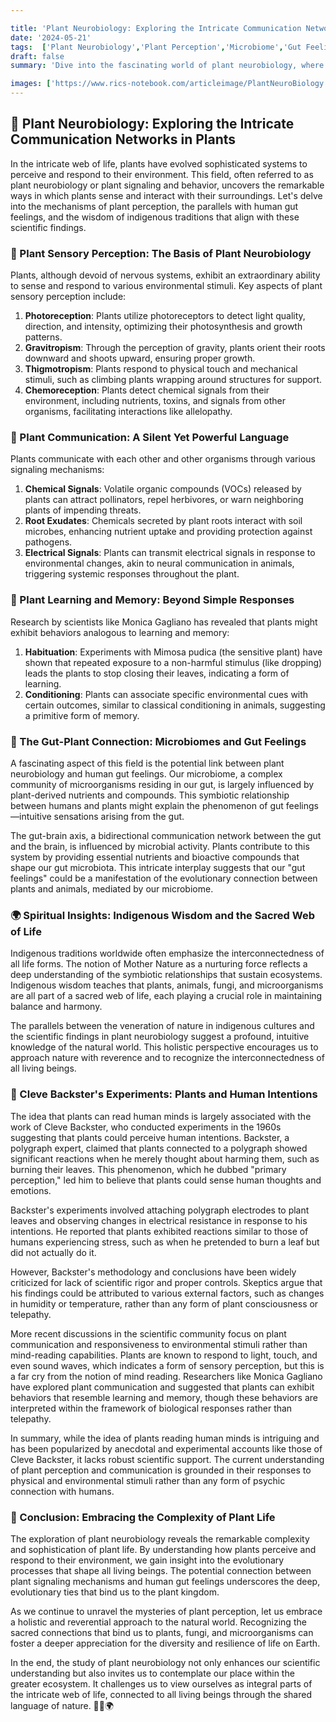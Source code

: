 ```yaml
---

title: 'Plant Neurobiology: Exploring the Intricate Communication Networks in Plants 🌿🧠'
date: '2024-05-21'
tags:  ['Plant Neurobiology','Plant Perception','Microbiome','Gut Feelings','Electrophysiology','Plant Behavior','Symbiosis','Speculative Biology','Indigenous Wisdom',]
draft: false
summary: 'Dive into the fascinating world of plant neurobiology, where the latest research reveals how plants sense and respond to their environment. Explore the parallels between plant signaling mechanisms and human gut feelings, supported by both scientific evidence and spiritual insights from indigenous wisdom. 🌿🧬✨'

images: ['https://www.rics-notebook.com/articleimage/PlantNeuroBiology.webp', 'https://www.rics-notebook.com/articleimage/Bio/PlantNeuroBiology.webp']
---
```


## 🌿 Plant Neurobiology: Exploring the Intricate Communication Networks in Plants

In the intricate web of life, plants have evolved sophisticated systems to perceive and respond to their environment. This field, often referred to as plant neurobiology or plant signaling and behavior, uncovers the remarkable ways in which plants sense and interact with their surroundings. Let's delve into the mechanisms of plant perception, the parallels with human gut feelings, and the wisdom of indigenous traditions that align with these scientific findings.

### 📡 Plant Sensory Perception: The Basis of Plant Neurobiology

Plants, although devoid of nervous systems, exhibit an extraordinary ability to sense and respond to various environmental stimuli. Key aspects of plant sensory perception include:

1. **Photoreception**: Plants utilize photoreceptors to detect light quality, direction, and intensity, optimizing their photosynthesis and growth patterns.
2. **Gravitropism**: Through the perception of gravity, plants orient their roots downward and shoots upward, ensuring proper growth.
3. **Thigmotropism**: Plants respond to physical touch and mechanical stimuli, such as climbing plants wrapping around structures for support.
4. **Chemoreception**: Plants detect chemical signals from their environment, including nutrients, toxins, and signals from other organisms, facilitating interactions like allelopathy.

### 🧬 Plant Communication: A Silent Yet Powerful Language

Plants communicate with each other and other organisms through various signaling mechanisms:

1. **Chemical Signals**: Volatile organic compounds (VOCs) released by plants can attract pollinators, repel herbivores, or warn neighboring plants of impending threats.
2. **Root Exudates**: Chemicals secreted by plant roots interact with soil microbes, enhancing nutrient uptake and providing protection against pathogens.
3. **Electrical Signals**: Plants can transmit electrical signals in response to environmental changes, akin to neural communication in animals, triggering systemic responses throughout the plant.

### 🧠 Plant Learning and Memory: Beyond Simple Responses

Research by scientists like Monica Gagliano has revealed that plants might exhibit behaviors analogous to learning and memory:

1. **Habituation**: Experiments with Mimosa pudica (the sensitive plant) have shown that repeated exposure to a non-harmful stimulus (like dropping) leads the plants to stop closing their leaves, indicating a form of learning.
2. **Conditioning**: Plants can associate specific environmental cues with certain outcomes, similar to classical conditioning in animals, suggesting a primitive form of memory.

### 🌿 The Gut-Plant Connection: Microbiomes and Gut Feelings

A fascinating aspect of this field is the potential link between plant neurobiology and human gut feelings. Our microbiome, a complex community of microorganisms residing in our gut, is largely influenced by plant-derived nutrients and compounds. This symbiotic relationship between humans and plants might explain the phenomenon of gut feelings—intuitive sensations arising from the gut.

The gut-brain axis, a bidirectional communication network between the gut and the brain, is influenced by microbial activity. Plants contribute to this system by providing essential nutrients and bioactive compounds that shape our gut microbiota. This intricate interplay suggests that our "gut feelings" could be a manifestation of the evolutionary connection between plants and animals, mediated by our microbiome.

### 🌍 Spiritual Insights: Indigenous Wisdom and the Sacred Web of Life

Indigenous traditions worldwide often emphasize the interconnectedness of all life forms. The notion of Mother Nature as a nurturing force reflects a deep understanding of the symbiotic relationships that sustain ecosystems. Indigenous wisdom teaches that plants, animals, fungi, and microorganisms are all part of a sacred web of life, each playing a crucial role in maintaining balance and harmony.

The parallels between the veneration of nature in indigenous cultures and the scientific findings in plant neurobiology suggest a profound, intuitive knowledge of the natural world. This holistic perspective encourages us to approach nature with reverence and to recognize the interconnectedness of all living beings.

### 🔬 Cleve Backster's Experiments: Plants and Human Intentions

The idea that plants can read human minds is largely associated with the work of Cleve Backster, who conducted experiments in the 1960s suggesting that plants could perceive human intentions. Backster, a polygraph expert, claimed that plants connected to a polygraph showed significant reactions when he merely thought about harming them, such as burning their leaves. This phenomenon, which he dubbed "primary perception," led him to believe that plants could sense human thoughts and emotions.

Backster's experiments involved attaching polygraph electrodes to plant leaves and observing changes in electrical resistance in response to his intentions. He reported that plants exhibited reactions similar to those of humans experiencing stress, such as when he pretended to burn a leaf but did not actually do it.

However, Backster's methodology and conclusions have been widely criticized for lack of scientific rigor and proper controls. Skeptics argue that his findings could be attributed to various external factors, such as changes in humidity or temperature, rather than any form of plant consciousness or telepathy.

More recent discussions in the scientific community focus on plant communication and responsiveness to environmental stimuli rather than mind-reading capabilities. Plants are known to respond to light, touch, and even sound waves, which indicates a form of sensory perception, but this is a far cry from the notion of mind reading. Researchers like Monica Gagliano have explored plant communication and suggested that plants can exhibit behaviors that resemble learning and memory, though these behaviors are interpreted within the framework of biological responses rather than telepathy.

In summary, while the idea of plants reading human minds is intriguing and has been popularized by anecdotal and experimental accounts like those of Cleve Backster, it lacks robust scientific support. The current understanding of plant perception and communication is grounded in their responses to physical and environmental stimuli rather than any form of psychic connection with humans.

### 🌿 Conclusion: Embracing the Complexity of Plant Life

The exploration of plant neurobiology reveals the remarkable complexity and sophistication of plant life. By understanding how plants perceive and respond to their environment, we gain insight into the evolutionary processes that shape all living beings. The potential connection between plant signaling mechanisms and human gut feelings underscores the deep, evolutionary ties that bind us to the plant kingdom.

As we continue to unravel the mysteries of plant perception, let us embrace a holistic and reverential approach to the natural world. Recognizing the sacred connections that bind us to plants, fungi, and microorganisms can foster a deeper appreciation for the diversity and resilience of life on Earth.

In the end, the study of plant neurobiology not only enhances our scientific understanding but also invites us to contemplate our place within the greater ecosystem. It challenges us to view ourselves as integral parts of the intricate web of life, connected to all living beings through the shared language of nature. 🌿🔬🌍
